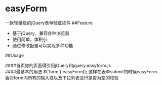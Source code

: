 easyForm
========

一款轻量级的jQuery表单验证插件
##Feature
* 基于jQuery，兼容各种浏览器
* 使用简单，体积小
* 通过修改配置可以实现多种功能    

##Usage

####首页你的页面得引用jQuery和jquery.easyform.js    
    <script src="http://ajax.googleapis.com/ajax/libs/jquery/1.10.2/jquery.min.js"></script>
    <script src="js/jquery.easyform.js"></script>
####最基本的用法
    $('form').easyForm();
这样在表单submit的时候easyForm会对form内所有的输入框以及下拉列表进行是否为空的校验
    

